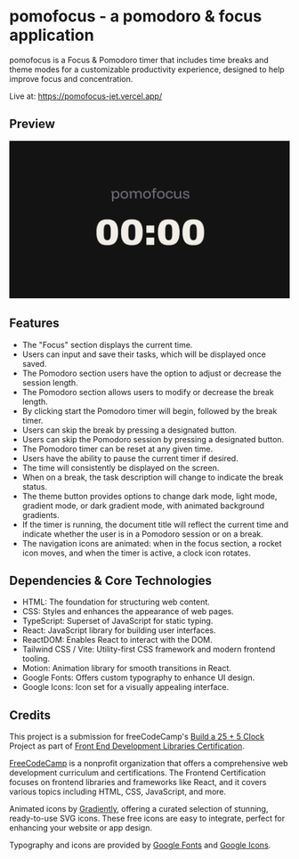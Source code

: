 # pomofocus - a pomodoro & focus application

pomofocus is a Focus & Pomodoro timer that includes time breaks and theme modes for a customizable productivity experience, designed to help improve focus and concentration.

Live at: https://pomofocus-jet.vercel.app/

## Preview

![pofocus preview](https://raw.githubusercontent.com/MACLEB1903/pomofocus/refs/heads/main/src/assets/preview.png)

## Features

- The "Focus" section displays the current time.
- Users can input and save their tasks, which will be displayed once saved.
- The Pomodoro section users have the option to adjust or decrease the session length.
- The Pomodoro section allows users to modify or decrease the break length.
- By clicking start the Pomodoro timer will begin, followed by the break timer.
- Users can skip the break by pressing a designated button.
- Users can skip the Pomodoro session by pressing a designated button.
- The Pomodoro timer can be reset at any given time.
- Users have the ability to pause the current timer if desired.
- The time will consistently be displayed on the screen.
- When on a break, the task description will change to indicate the break status.
- The theme button provides options to change dark mode, light mode, gradient mode, or dark gradient mode, with animated background gradients.
- If the timer is running, the document title will reflect the current time and indicate whether the user is in a Pomodoro session or on a break.
- The navigation icons are animated: when in the focus section, a rocket icon moves, and when the timer is active, a clock icon rotates.

## Dependencies & Core Technologies

- HTML: The foundation for structuring web content.
- CSS: Styles and enhances the appearance of web pages.
- TypeScript: Superset of JavaScript for static typing.
- React: JavaScript library for building user interfaces.
- ReactDOM: Enables React to interact with the DOM.
- Tailwind CSS / Vite: Utility-first CSS framework and modern frontend tooling.
- Motion: Animation library for smooth transitions in React.
- Google Fonts: Offers custom typography to enhance UI design.
- Google Icons: Icon set for a visually appealing interface.

## Credits

This project is a submission for freeCodeCamp's [Build a 25 + 5 Clock](https://www.freecodecamp.org/learn/front-end-development-libraries/front-end-development-libraries-projects/build-a-25--5-clock) Project as part of [Front End Development Libraries Certification](https://www.freecodecamp.org/learn/front-end-development-libraries/).

[FreeCodeCamp](https://www.freecodecamp.org/) is a nonprofit organization that offers a comprehensive web development curriculum and certifications. The Frontend Certification focuses on frontend libraries and frameworks like React, and it covers various topics including HTML, CSS, JavaScript, and more.

Animated icons by [Gradiently](https://gradienty.codes/animated-icons), offering a curated selection of stunning, ready-to-use SVG icons. These free icons are easy to integrate, perfect for enhancing your website or app design.

Typography and icons are provided by [Google Fonts](https://fonts.google.com/) and [Google Icons](https://fonts.google.com/icons).
